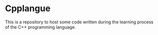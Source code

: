 # Cpplangue
This is a repository to host some code written during the learning process of the C++ programming language.
